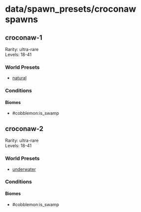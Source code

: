 # data/spawn_presets/croconaw spawns  
  
## croconaw-1  
Rarity: ultra-rare  
Levels: 18-41  
  
### World Presets  
* [natural](/data/world_presets/natural.md)  
  
### Conditions  
  
#### Biomes  
  * #cobblemon:is_swamp
  
  
## croconaw-2  
Rarity: ultra-rare  
Levels: 18-41  
  
### World Presets  
* [underwater](/data/world_presets/underwater.md)  
  
### Conditions  
  
#### Biomes  
  * #cobblemon:is_swamp
  
